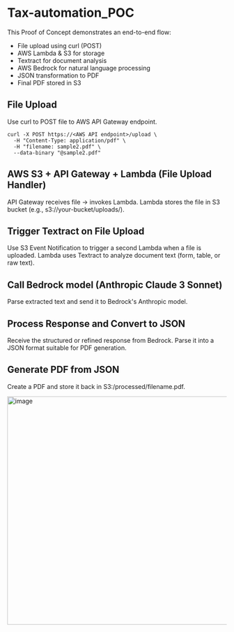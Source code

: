 # Tax-automation_POC

This Proof of Concept demonstrates an end-to-end flow:

- File upload using curl (POST)
- AWS Lambda & S3 for storage
- Textract for document analysis
- AWS Bedrock for natural language processing
- JSON transformation to PDF
- Final PDF stored in S3


## File Upload
Use curl to POST file to AWS API Gateway endpoint.
```
curl -X POST https://<AWS API endpoint>/upload \
  -H "Content-Type: application/pdf" \
  -H "filename: sample2.pdf" \
  --data-binary "@sample2.pdf"
```
## AWS S3 + API Gateway + Lambda (File Upload Handler)

API Gateway receives file → invokes Lambda.
Lambda stores the file in S3 bucket (e.g., s3://your-bucket/uploads/).

## Trigger Textract on File Upload
Use S3 Event Notification to trigger a second Lambda when a file is uploaded.
Lambda uses Textract to analyze document text (form, table, or raw text).

## Call Bedrock model (Anthropic Claude 3 Sonnet)
Parse extracted text and send it to Bedrock's Anthropic model.

## Process Response and Convert to JSON
Receive the structured or refined response from Bedrock.
Parse it into a JSON format suitable for PDF generation.

## Generate PDF from JSON 
Create a PDF and store it back in S3:/processed/filename.pdf.


<img width="523" alt="image" src="https://github.com/user-attachments/assets/a61dc618-064b-4782-b9e5-fbebdb3f8601" />


